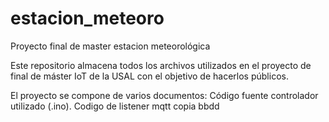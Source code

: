 # estacion_meteoro
Proyecto final de master estacion meteorológica

Este repositorio almacena todos los archivos utilizados en el proyecto de final de máster IoT de la USAL con el objetivo de hacerlos públicos.

El proyecto se compone de varios documentos:
Código fuente controlador utilizado (.ino).
Codigo de listener mqtt
copia bbdd
